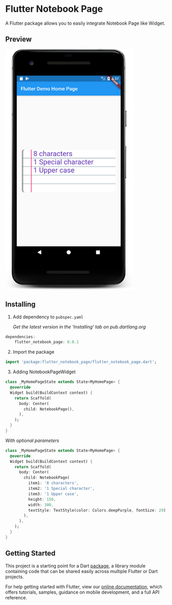 # Flutter Notebook Page

A Flutter package allows you to easily integrate Notebook Page like Widget.

## Preview
<img src="./preview/preview.png" alt="Screenshot" width=400 height=750/>

## Installing

1.  Add dependency to `pubspec.yaml`

    *Get the latest version in the 'Installing' tab on pub.dartlang.org*

```dart
dependencies:
    flutter_notebook_page: 0.0.1
```

2.  Import the package
```dart
import 'package:flutter_notebook_page/flutter_notebook_page.dart';
```

3.  Adding NotebookPageWidget

```dart
class _MyHomePageState extends State<MyHomePage> {
  @override
  Widget build(BuildContext context) {
    return Scaffold(
      body: Center(
        child: NotebookPage(),
      ),
    );
  }
}
```

*With optional parameters*

```dart
class _MyHomePageState extends State<MyHomePage> {
  @override
  Widget build(BuildContext context) {
    return Scaffold(
      body: Center(
        child: NotebookPage(
          item1: '8 characters',
          item2: '1 Special character',
          item3: '1 Upper case',
          height: 150,
          width: 300,
          textStyle: TextStyle(color: Colors.deepPurple, fontSize: 29),
        ),
      ),
    );
  }
}
```

## Getting Started

This project is a starting point for a Dart
[package](https://flutter.dev/developing-packages/),
a library module containing code that can be shared easily across
multiple Flutter or Dart projects.

For help getting started with Flutter, view our
[online documentation](https://flutter.dev/docs), which offers tutorials,
samples, guidance on mobile development, and a full API reference.
